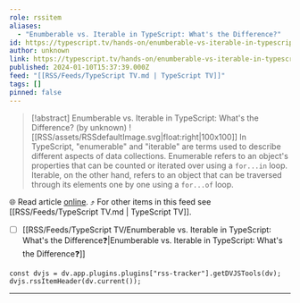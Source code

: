 ```yaml
---
role: rssitem
aliases:
  - "Enumberable vs. Iterable in TypeScript: What's the Difference?"
id: https://typescript.tv/hands-on/enumberable-vs-iterable-in-typescript-whats-the-difference/
author: unknown
link: https://typescript.tv/hands-on/enumberable-vs-iterable-in-typescript-whats-the-difference/
published: 2024-01-10T15:37:39.000Z
feed: "[[RSS/Feeds/TypeScript TV.md | TypeScript TV]]"
tags: []
pinned: false
---
```


> [!abstract] Enumberable vs. Iterable in TypeScript: What's the Difference? (by unknown)
> ![[RSS/assets/RSSdefaultImage.svg|float:right|100x100]] In TypeScript, "enumerable" and "iterable" are terms used to describe different aspects of data collections. Enumerable refers to an object's properties that can be counted or iterated over using a `for...in` loop. Iterable, on the other hand, refers to an object that can be traversed through its elements one by one using a `for...of` loop.

🌐 Read article [online](https://typescript.tv/hands-on/enumberable-vs-iterable-in-typescript-whats-the-difference/). ⤴ For other items in this feed see [[RSS/Feeds/TypeScript TV.md | TypeScript TV]].

- [ ] [[RSS/Feeds/TypeScript TV/Enumberable vs․ Iterable in TypeScript꞉ What's the Difference❓|Enumberable vs․ Iterable in TypeScript꞉ What's the Difference❓]]

~~~dataviewjs
const dvjs = dv.app.plugins.plugins["rss-tracker"].getDVJSTools(dv);
dvjs.rssItemHeader(dv.current());
~~~

- - -

